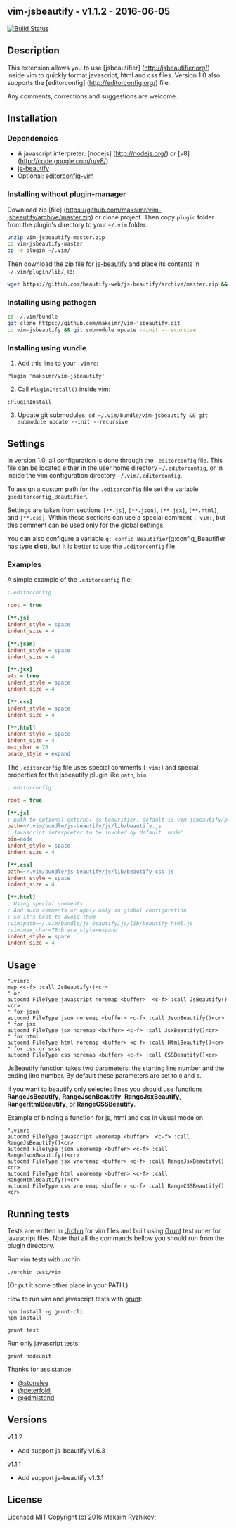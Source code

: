 ## vim-jsbeautify - v1.1.2 - 2016-06-05

[![Build Status](https://secure.travis-ci.org/maksimr/vim-jsbeautify.png)](http://travis-ci.org/maksimr/vim-jsbeautify)

## Description

This extension allows you to use [jsbeautifier] (http://jsbeautifier.org/)
inside vim to quickly format javascript, html and css files.
Version 1.0 also supports the [editorconfig] (http://editorconfig.org/) file.

Any comments, corrections and suggestions are welcome.

## Installation

### Dependencies

* A javascript interpreter: [nodejs] (http://nodejs.org/) or [v8] (http://code.google.com/p/v8/).
* [js-beautify](https://github.com/beautify-web/js-beautify)
* Optional: [editorconfig-vim](https://github.com/editorconfig/editorconfig-vim)

### Installing without plugin-manager

Download zip [file] (https://github.com/maksimr/vim-jsbeautify/archive/master.zip)
or clone project. Then copy `plugin` folder from the plugin's directory to your `~/.vim` folder.

``` bash
unzip vim-jsbeautify-master.zip
cd vim-jsbeautify-master
cp -r plugin ~/.vim/
```

Then download the zip file for [js-beautify](https://github.com/beautify-web/js-beautify/archive/master.zip) and place its contents in `~/.vim/plugin/lib/`, ie:
```bash
wget https://github.com/beautify-web/js-beautify/archive/master.zip && unzip master.zip && cp -rf js-beautify-master/ ~/.vim/plugin/lib/
```

### Installing using pathogen

```bash
cd ~/.vim/bundle
git clone https://github.com/maksimr/vim-jsbeautify.git
cd vim-jsbeautify && git submodule update --init --recursive
```

### Installing using vundle

1. Add this line to your `.vimrc`:

  ```vim
  Plugin 'maksimr/vim-jsbeautify'
  ```
  
2. Call `PluginInstall()` inside vim:

  ```vim
  :PluginInstall
  ```
  
3. Update git submodules: `cd ~/.vim/bundle/vim-jsbeautify && git submodule update --init --recursive`

## Settings

In version 1.0, all configuration is done through the `.editorconfig` file.
This file can be located either in the user home directory `~/.editorconfig`,
or in inside the vim configuration directory `~/.vim/.editorconfig`.

To assign a custom path for the `.editorconfig` file set the variable `g:editorconfig_Beautifier`.

Settings are taken from sections `[**.js]`, `[**.json]`, `[**.jsx]`, `[**.html]`, and `[**.css]`. Within these
sections can use a special comment `; vim:`, but this comment
can be used only for the global settings.

You can also configure a variable ```g: config_Beautifier```(g:config_Beautifier has type **dict**), but it is better to use the `.editorconfig` file.


### Examples

A simple example of the `.editorconfig` file:

```ini
;.editorconfig

root = true

[**.js]
indent_style = space
indent_size = 4

[**.json]
indent_style = space
indent_size = 4

[**.jsx]
e4x = true
indent_style = space
indent_size = 4

[**.css]
indent_style = space
indent_size = 4

[**.html]
indent_style = space
indent_size = 4
max_char = 78
brace_style = expand
```

The `.editorconfig` file uses special comments (```;vim:```)
and special properties for the jsbeautify plugin like ```path```, ```bin```

```ini
;.editorconfig

root = true

[**.js]
; path to optional external js beautifier, default is vim-jsbeautify/plugin/lib
path=~/.vim/bundle/js-beautify/js/lib/beautify.js
; Javascript interpreter to be invoked by default 'node'
bin=node
indent_style = space
indent_size = 4

[**.css]
path=~/.vim/bundle/js-beautify/js/lib/beautify-css.js
indent_style = space
indent_size = 4

[**.html]
; Using special comments
; And such comments or apply only in global configuration
; So it's best to avoid them
;vim:path=~/.vim/bundle/js-beautify/js/lib/beautify-html.js
;vim:max_char=78:brace_style=expand
indent_style = space
indent_size = 4
```

## Usage

```vim
".vimrc
map <c-f> :call JsBeautify()<cr>
" or
autocmd FileType javascript noremap <buffer>  <c-f> :call JsBeautify()<cr>
" for json
autocmd FileType json noremap <buffer> <c-f> :call JsonBeautify()<cr>
" for jsx
autocmd FileType jsx noremap <buffer> <c-f> :call JsxBeautify()<cr>
" for html
autocmd FileType html noremap <buffer> <c-f> :call HtmlBeautify()<cr>
" for css or scss
autocmd FileType css noremap <buffer> <c-f> :call CSSBeautify()<cr>
```

JsBeautify function takes two parameters: the starting line number and the ending line number. By
default these parameters are set to `0` and `$`.

If you want to beautify only selected lines you should use functions
**RangeJsBeautify**, **RangeJsonBeautify**, **RangeJsxBeautify**, **RangeHtmlBeautify**, or **RangeCSSBeautify**.

Example of binding a function for js, html and css in visual mode on <ctrl-f>

```vim
".vimrc
autocmd FileType javascript vnoremap <buffer>  <c-f> :call RangeJsBeautify()<cr>
autocmd FileType json vnoremap <buffer> <c-f> :call RangeJsonBeautify()<cr>
autocmd FileType jsx vnoremap <buffer> <c-f> :call RangeJsxBeautify()<cr>
autocmd FileType html vnoremap <buffer> <c-f> :call RangeHtmlBeautify()<cr>
autocmd FileType css vnoremap <buffer> <c-f> :call RangeCSSBeautify()<cr>
```

## Running tests

Tests are written in [Urchin](https://github.com/tlevine/urchin) for vim files and built using [Grunt](https://github.com/gruntjs/grunt) test runer for javascript files.
Note that all the commands bellow you should run from the plugin directory.

Run vim tests with urchin:

    ./urchin test/vim

(Or put it some other place in your PATH.)

How to run vim and javascript tests with [grunt](https://github.com/gruntjs/grunt):

    npm install -g grunt-cli
    npm install

    grunt test

Run only javascript tests:

    grunt nodeunit


Thanks for assistance:

+ [@stonelee](https://github.com/stonelee)
+ [@peterfoldi](https://github.com/peterfoldi)
+ [@edmistond](https://github.com/edmistond)


## Versions

v1.1.2
  + Add support js-beautify v1.6.3

v1.1.1
  + Add support js-beautify v1.3.1

## License

Licensed MIT
Copyright (c) 2016 Maksim Ryzhikov;
